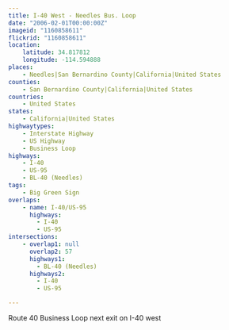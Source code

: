 ```yaml
---
title: I-40 West - Needles Bus. Loop
date: "2006-02-01T00:00:00Z"
imageid: "1160858611"
flickrid: "1160858611"
location:
    latitude: 34.817812
    longitude: -114.594888
places:
    - Needles|San Bernardino County|California|United States
counties:
    - San Bernardino County|California|United States
countries:
    - United States
states:
    - California|United States
highwaytypes:
    - Interstate Highway
    - US Highway
    - Business Loop
highways:
    - I-40
    - US-95
    - BL-40 (Needles)
tags:
    - Big Green Sign
overlaps:
    - name: I-40/US-95
      highways:
        - I-40
        - US-95
intersections:
    - overlap1: null
      overlap2: 57
      highways1:
        - BL-40 (Needles)
      highways2:
        - I-40
        - US-95

---
```

Route 40 Business Loop next exit on I-40 west